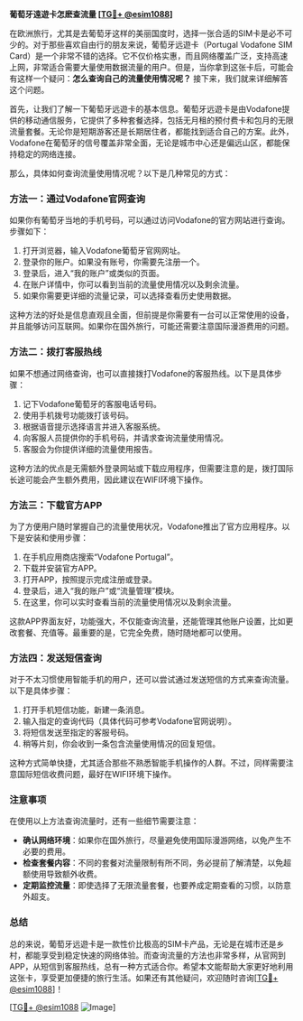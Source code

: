 **葡萄牙遠遊卡怎麽查流量 [[TG💪+ @esim1088](https://t.me/s/esim1088)]**

在欧洲旅行，尤其是去葡萄牙这样的美丽国度时，选择一张合适的SIM卡是必不可少的。对于那些喜欢自由行的朋友来说，葡萄牙远遊卡（Portugal Vodafone SIM Card）是一个非常不错的选择。它不仅价格实惠，而且网络覆盖广泛，支持高速上网，非常适合需要大量使用数据流量的用户。但是，当你拿到这张卡后，可能会有这样一个疑问：**怎么查询自己的流量使用情况呢？** 接下来，我们就来详细解答这个问题。

首先，让我们了解一下葡萄牙远遊卡的基本信息。葡萄牙远遊卡是由Vodafone提供的移动通信服务，它提供了多种套餐选择，包括无月租的预付费卡和包月的无限流量套餐。无论你是短期游客还是长期居住者，都能找到适合自己的方案。此外，Vodafone在葡萄牙的信号覆盖非常全面，无论是城市中心还是偏远山区，都能保持稳定的网络连接。

那么，具体如何查询流量使用情况呢？以下是几种常见的方式：

### 方法一：通过Vodafone官网查询

如果你有葡萄牙当地的手机号码，可以通过访问Vodafone的官方网站进行查询。步骤如下：

1. 打开浏览器，输入Vodafone葡萄牙官网网址。
2. 登录你的账户。如果没有账号，你需要先注册一个。
3. 登录后，进入“我的账户”或类似的页面。
4. 在账户详情中，你可以看到当前的流量使用情况以及剩余流量。
5. 如果你需要更详细的流量记录，可以选择查看历史使用数据。

这种方法的好处是信息直观且全面，但前提是你需要有一台可以正常使用的设备，并且能够访问互联网。如果你在国外旅行，可能还需要注意国际漫游费用的问题。

### 方法二：拨打客服热线

如果不想通过网络查询，也可以直接拨打Vodafone的客服热线。以下是具体步骤：

1. 记下Vodafone葡萄牙的客服电话号码。
2. 使用手机拨号功能拨打该号码。
3. 根据语音提示选择语言并进入客服系统。
4. 向客服人员提供你的手机号码，并请求查询流量使用情况。
5. 客服会为你提供详细的流量使用报告。

这种方法的优点是无需额外登录网站或下载应用程序，但需要注意的是，拨打国际长途可能会产生额外费用，因此建议在WIFI环境下操作。

### 方法三：下载官方APP

为了方便用户随时掌握自己的流量使用状况，Vodafone推出了官方应用程序。以下是安装和使用步骤：

1. 在手机应用商店搜索“Vodafone Portugal”。
2. 下载并安装官方APP。
3. 打开APP，按照提示完成注册或登录。
4. 登录后，进入“我的账户”或“流量管理”模块。
5. 在这里，你可以实时查看当前的流量使用情况以及剩余流量。

这款APP界面友好，功能强大，不仅能查询流量，还能管理其他账户设置，比如更改套餐、充值等。最重要的是，它完全免费，随时随地都可以使用。

### 方法四：发送短信查询

对于不太习惯使用智能手机的用户，还可以尝试通过发送短信的方式来查询流量。以下是具体步骤：

1. 打开手机短信功能，新建一条消息。
2. 输入指定的查询代码（具体代码可参考Vodafone官网说明）。
3. 将短信发送至指定的客服号码。
4. 稍等片刻，你会收到一条包含流量使用情况的回复短信。

这种方式简单快捷，尤其适合那些不熟悉智能手机操作的人群。不过，同样需要注意国际短信收费问题，最好在WIFI环境下操作。

### 注意事项

在使用以上方法查询流量时，还有一些细节需要注意：

- **确认网络环境**：如果你在国外旅行，尽量避免使用国际漫游网络，以免产生不必要的费用。
- **检查套餐内容**：不同的套餐对流量限制有所不同，务必提前了解清楚，以免超额使用导致额外收费。
- **定期监控流量**：即使选择了无限流量套餐，也要养成定期查看的习惯，以防意外超支。

### 总结

总的来说，葡萄牙远遊卡是一款性价比极高的SIM卡产品，无论是在城市还是乡村，都能享受到稳定快速的网络体验。而查询流量的方法也非常多样，从官网到APP，从短信到客服热线，总有一种方式适合你。希望本文能帮助大家更好地利用这张卡，享受更加便捷的旅行生活。如果还有其他疑问，欢迎随时咨询[[TG💪+ @esim1088](https://t.me/s/esim1088)]！

[[TG💪+ @esim1088](https://t.me/s/esim1088) ![Image](https://i.postimg.cc/4NQfJmqS/Snipaste-2025-05-13-00-14-12.png)]